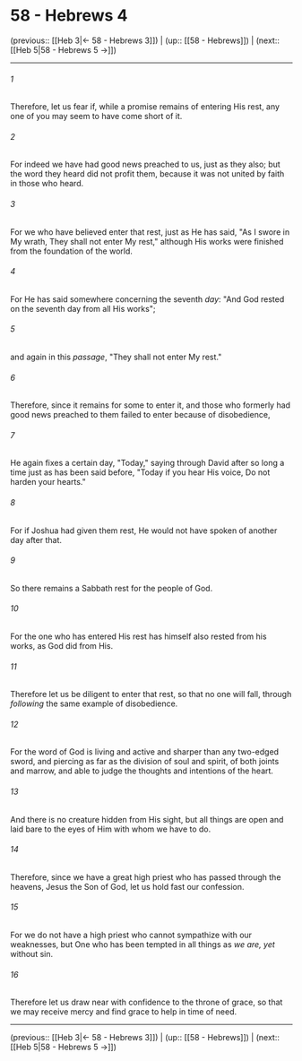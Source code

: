 # 58 - Hebrews 4

(previous:: [[Heb 3|← 58 - Hebrews 3]]) | (up:: [[58 - Hebrews]]) | (next:: [[Heb 5|58 - Hebrews 5 →]])

***


###### 1 
Therefore, let us fear if, while a promise remains of entering His rest, any one of you may seem to have come short of it. 

###### 2 
For indeed we have had good news preached to us, just as they also; but the word they heard did not profit them, because it was not united by faith in those who heard. 

###### 3 
For we who have believed enter that rest, just as He has said, "As I swore in My wrath, They shall not enter My rest," although His works were finished from the foundation of the world. 

###### 4 
For He has said somewhere concerning the seventh _day_: "And God rested on the seventh day from all His works"; 

###### 5 
and again in this _passage_, "They shall not enter My rest." 

###### 6 
Therefore, since it remains for some to enter it, and those who formerly had good news preached to them failed to enter because of disobedience, 

###### 7 
He again fixes a certain day, "Today," saying through David after so long a time just as has been said before, "Today if you hear His voice, Do not harden your hearts." 

###### 8 
For if Joshua had given them rest, He would not have spoken of another day after that. 

###### 9 
So there remains a Sabbath rest for the people of God. 

###### 10 
For the one who has entered His rest has himself also rested from his works, as God did from His. 

###### 11 
Therefore let us be diligent to enter that rest, so that no one will fall, through _following_ the same example of disobedience. 

###### 12 
For the word of God is living and active and sharper than any two-edged sword, and piercing as far as the division of soul and spirit, of both joints and marrow, and able to judge the thoughts and intentions of the heart. 

###### 13 
And there is no creature hidden from His sight, but all things are open and laid bare to the eyes of Him with whom we have to do. 

###### 14 
Therefore, since we have a great high priest who has passed through the heavens, Jesus the Son of God, let us hold fast our confession. 

###### 15 
For we do not have a high priest who cannot sympathize with our weaknesses, but One who has been tempted in all things as _we are, yet_ without sin. 

###### 16 
Therefore let us draw near with confidence to the throne of grace, so that we may receive mercy and find grace to help in time of need.

***

(previous:: [[Heb 3|← 58 - Hebrews 3]]) | (up:: [[58 - Hebrews]]) | (next:: [[Heb 5|58 - Hebrews 5 →]])
